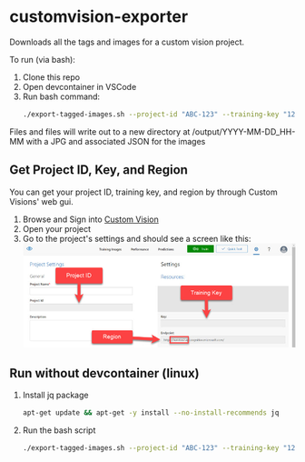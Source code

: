 # customvision-exporter
Downloads all the tags and images for a custom vision project.

To run (via bash):
1. Clone this repo
1. Open devcontainer in VSCode
1. Run bash command:
    ````bash
    ./export-tagged-images.sh --project-id "ABC-123" --training-key "1234567890" --region "westus2"
    ````

Files and files will write out to a new directory at /output/YYYY-MM-DD_HH-MM with a JPG and associated JSON for the images

## Get Project ID, Key, and Region
You can get your project ID, training key, and region by through Custom Visions' web gui.
1. Browse and Sign into [Custom Vision](https://www.customvision.ai)
1. Open your project
1. Go to the project's settings and should see a screen like this:
    ![Project Settings](project_settings.jpg)

## Run without devcontainer (linux)
1. Install jq package
    ````bash
    apt-get update && apt-get -y install --no-install-recommends jq
    ````
1. Run the bash script
    ````bash
    ./export-tagged-images.sh --project-id "ABC-123" --training-key "1234567890" --region "westus2"
    ````